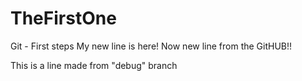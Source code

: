 # TheFirstOne
Git - First steps
My new line is here!
Now new line from the GitHUB!!

This is a line made from "debug" branch
